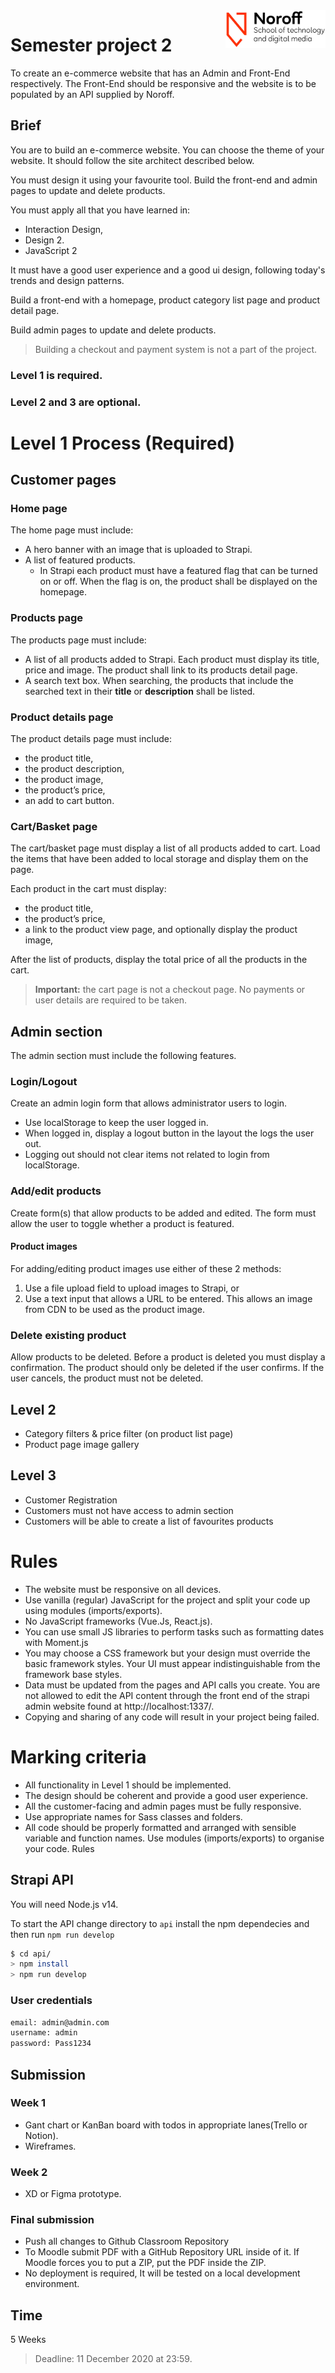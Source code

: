 <img src="./.readme/noroff-light.png" width="160" align="right">

# Semester project 2

To create an e-commerce website that has an Admin and Front-End respectively. The Front-End should be responsive and the website is to be populated by an API supplied by Noroff. 

## Brief

You are to build an e-commerce website. You can choose the theme of your website. It should follow the site architect described below. 

You must design it using your favourite tool. Build the front-end and admin pages to update and delete products.

You must apply all that you have learned in:

- Interaction Design, 
- Design 2.
- JavaScript 2

It must have a good user experience and a good ui design, following today's trends and design patterns.

Build a front-end with a homepage, product category list page and product detail page. 

Build admin pages to update and delete products. 

> Building a checkout and payment system is not a part of the project.

### Level 1 is required.

### Level 2 and 3 are optional. 

# Level 1 Process (Required)

## Customer pages

### Home page

The home page must include:
- A hero banner with an image that is uploaded to Strapi.
- A list of featured products.
    - In Strapi each product must have a featured flag that can be turned on or off. When the flag is on, the product shall be displayed on the homepage.

### Products page

The products page must include:
- A list of all products added to Strapi. Each product must display its title, price and image. The product shall link to its products detail page.
- A search text box.  When searching, the products   that include the searched text in their **title** or **description** shall be listed.

### Product details page

The product details page must include:
- the product title,
- the product description,
- the product image,
- the product’s price,
- an add to cart button.

### Cart/Basket page 

The cart/basket page must display a list of all products added to cart.  Load the items that have been added to local storage and display them on the page.

Each product in the cart must display:
- the product title,
- the product’s price,
- a link to the product view page, and optionally display the product image,

After the list of products, display the total price of all the products in the cart.

> **Important:** the cart page is not a checkout page. No payments or user details are required to be taken.

## Admin section
The admin section must include the following features.

### Login/Logout 

Create an admin login form that allows administrator users to login.

- Use localStorage to keep the user logged in.
- When logged in, display a logout button in the layout the logs the user out.
- Logging out should not clear items not related to login from localStorage.

### Add/edit products

Create form(s) that allow products to be added and edited.  The form must allow the user to toggle whether a product is featured.

#### Product images

For adding/editing product images use either of these 2 methods:

1. Use a file upload field to upload images to Strapi, or
2. Use a text input that allows a URL to be entered. This allows an image from CDN to be used as the product image.

### Delete existing product

Allow products to be deleted. Before a product is deleted you must display a confirmation. The product should only be deleted if the user confirms. If the user cancels, the product must not be deleted.

## Level 2

- Category filters & price filter (on product list page)
- Product page image gallery

## Level 3

- Customer Registration
- Customers must not have access to admin section
- Customers will be able to create a list of favourites products

# Rules

- The website must be responsive on all devices.
- Use vanilla (regular) JavaScript for the project and split your code up using modules (imports/exports).
- No JavaScript frameworks (Vue.Js, React.js).
- You can use small JS libraries to perform tasks such as formatting dates with Moment.js
- You may choose a CSS framework but your design must override the basic framework styles. Your UI must appear indistinguishable from the framework base styles.
- Data must be updated from the pages and API calls you create. You are not allowed to edit the API content through the front end of the strapi admin website found at http://localhost:1337/.
- Copying and sharing of any code will result in your project being failed.

# Marking criteria

- All functionality in Level 1 should be implemented.
- The design should be coherent and provide a good user experience.
- All the customer-facing and admin pages must be fully responsive.
- Use appropriate names for Sass classes and folders.
- All code should be properly formatted and arranged with sensible variable and function names. Use modules (imports/exports) to organise your code.
Rules


## Strapi API

You will need Node.js v14.

To start the API change directory to `api` install the npm dependecies and then run `npm run develop`

```bash
$ cd api/
> npm install
> npm run develop
```

### User credentials

```bash
email: admin@admin.com
username: admin
password: Pass1234
```

## Submission

### Week 1

- Gant chart or KanBan board with todos in appropriate lanes(Trello or Notion). 
- Wireframes.

### Week 2

- XD or Figma prototype.

### Final submission

- Push all changes to Github Classroom Repository
- To Moodle submit PDF with a GitHub Repository URL inside of it. If Moodle forces you to put a ZIP, put the PDF inside the ZIP.
- No deployment is required, It will be tested on a local development environment.

## Time 

5 Weeks

> Deadline: 11 December 2020 at 23:59.

